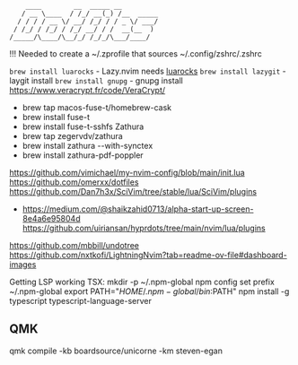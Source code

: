 ```
    ____        __  _____ __
   / __ \____  / /_/ __(_) /__  _____
  / / / / __ \/ __/ /_/ / / _ \/ ___/
 / /_/ / /_/ / /_/ __/ / /  __(__  )
/_____/\____/\__/_/ /_/_/\___/____/
```

!!!
Needed to create a ~/.zprofile that sources ~/.config/zshrc/.zshrc

`brew install luarocks` - Lazy.nvim needs [luarocks](https://luarocks.org/)
`brew install lazygit` - laygit install
`brew install gnupg` - gnupg install
https://www.veracrypt.fr/code/VeraCrypt/
  - brew tap macos-fuse-t/homebrew-cask
  - brew install fuse-t
  - brew install fuse-t-sshfs
Zathura
  - brew tap zegervdv/zathura
  - brew install zathura --with-synctex
  - brew install zathura-pdf-poppler

https://github.com/vimichael/my-nvim-config/blob/main/init.lua
https://github.com/omerxx/dotfiles
https://github.com/Dan7h3x/SciVim/tree/stable/lua/SciVim/plugins

- https://medium.com/@shaikzahid0713/alpha-start-up-screen-8e4a6e95804d
  https://github.com/uiriansan/hyprdots/tree/main/nvim/lua/plugins

https://github.com/mbbill/undotree
https://github.com/nxtkofi/LightningNvim?tab=readme-ov-file#dashboard-images

Getting LSP working
TSX:
mkdir -p ~/.npm-global
npm config set prefix ~/.npm-global
export PATH="$HOME/.npm-global/bin:$PATH"
npm install -g typescript typescript-language-server



## QMK
qmk compile -kb boardsource/unicorne -km steven-egan 